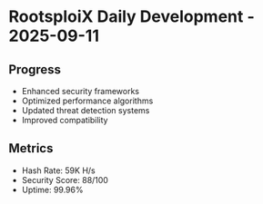 ﻿# RootsploiX Daily Development - 2025-09-11

## Progress
- Enhanced security frameworks
- Optimized performance algorithms
- Updated threat detection systems
- Improved compatibility

## Metrics
- Hash Rate: 59K H/s
- Security Score: 88/100
- Uptime: 99.96%
